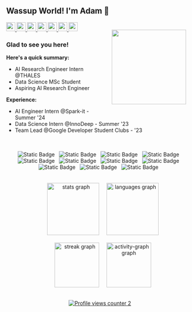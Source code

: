 ## Wassup World! I'm Adam 👋   

<div align="right">
  <img src="https://i.giphy.com/hkcLYq8U0UHemJEkZ0.webp" align="right" width="200" style="margin:20px 20px;"/>
  <img length="20" align="right"/>
</div>

<!--
<div>
<img src="https://media0.giphy.com/media/v1.Y2lkPTc5MGI3NjExZGdpcWwzcmk3Z3RweDN1YXRsd3EwNGZtZmF5ajBvd3poaGhiYnhuaSZlcD12MV9pbnRlcm5hbF9naWZfYnlfaWQmY3Q9Zw/U4jfYmwUUd3pGStk5E/giphy.gif" align="right" width="210" />
</div>
-->

<a href="https://linkedin.com/in/adambenkhalifa" target="_blank">
<img src="https://img.shields.io/badge/linkedin-pass?style=for-the-badge&logoColor=%23ffffff&label=in&labelColor=%230077B5&color=%23000000" height="24">
</a>
<a href="https://www.kaggle.com/ademsalehbenkhalifa" target="_blank">
<img src="https://img.shields.io/badge/kaggle-pass?style=for-the-badge&logo=kaggle&logoColor=%23ffffff&labelColor=%2320BEFF&color=%23000000" height="24">
</a>
<a href="https://zindi.africa/users/Thunderhead_exe" target="_blank">
<img src="https://img.shields.io/badge/zindi-pass?style=for-the-badge&logoColor=%23ffffff&label=z&labelColor=%231F0F4E&color=%23000000" height="24">
</a>
<a href="https://huggingface.co/Adam-Ben-Khalifa" target="_blank">
<img src="https://img.shields.io/badge/huggingface-pass?style=for-the-badge&logo=huggingface&logoColor=%23ffffff&labelColor=%23efc207&color=%23000000" height="24">
</a>

<a href="https://leetcode.com/u/ademsalahbk/" target="_blank">
<img src="https://img.shields.io/badge/leetcode-pass?style=for-the-badge&logo=leetcode&logoColor=%23ffffff&labelColor=%23FFA116&color=%23000000" height="24">
</a>
<a href="https://x.com/Thunderhead_exe" target="_blank">
<img src="https://img.shields.io/badge/x%20%2F%20twitter-pass?style=for-the-badge&logo=x&logoColor=%23ffffff&labelColor=%23222222&color=%23000000" height="24">
</a>
<a href="https://medium.com/@AdamBenKhalifa" target="_blank">
<img src="https://img.shields.io/badge/medium-pass?style=for-the-badge&logo=medium&logoColor=%23ffffff&labelColor=%23222222&color=%23000000" height="24">
</a>

### Glad to see you here!  
**Here's a quick summary:**
- AI Research Engineer Intern @THALES
- Data Science MSc Student
- Aspiring AI Research Engineer
  

**Experience:**
- AI Engineer Intern @Spark-it - Summer '24
- Data Science Intern @InnoDeep - Summer '23
- Team Lead @Google Developer Student Clubs - '23
  

<br/>  

<br clear="both">

<div align="center">
  <img alt="Static Badge" src="https://img.shields.io/badge/python-pass?style=for-the-badge&logo=python&logoColor=%23ffffff&logoSize=auto&labelColor=%23000000&color=%233776AB">
  <img width="4" />
  <img alt="Static Badge" src="https://img.shields.io/badge/docker-pass?style=for-the-badge&logo=docker&logoColor=%23ffffff&labelColor=%23000000&color=%232496ED">
  <img width="4" />
  <img alt="Static Badge" src="https://img.shields.io/badge/mlflow-pass?style=for-the-badge&logo=mlflow&logoColor=%23ffffff&labelColor=%23000000&color=%230194E2">
  <img width="4" />
  <img alt="Static Badge" src="https://img.shields.io/badge/neo4j-pass?style=for-the-badge&logo=neo4j&logoColor=%23ffffff&labelColor=%23000000&color=%234581C3">
  <img width="4" />
  <img alt="Static Badge" src="https://img.shields.io/badge/pandas-pass?style=for-the-badge&logo=pandas&logoColor=%23ffffff&labelColor=%23000000&color=%23150458">
  <img width="4" />
  <img alt="Static Badge" src="https://img.shields.io/badge/ollama-pass?style=for-the-badge&logo=ollama&logoColor=%23ffffff&labelColor=%23000000&color=%23000000">
  <img width="4" />
  <img alt="Static Badge" src="https://img.shields.io/badge/minio-pass?style=for-the-badge&logo=minio&logoSize=auto&labelColor=%23000000&color=%23C72E49">
  <img width="4" />
  <img alt="Static Badge" src="https://img.shields.io/badge/pytorch-pass?style=for-the-badge&logo=pytorch&logoColor=%23ffffff&labelColor=%23000000&color=%23EE4C2C">
  <img width="4" />
  <img alt="Static Badge" src="https://img.shields.io/badge/git-pass?style=for-the-badge&logo=git&logoColor=%23ffffff&labelColor=%23000000&color=%23F05032">
  <img width="4" />
  <img alt="Static Badge" src="https://img.shields.io/badge/linux-pass?style=for-the-badge&logo=linux&logoColor=%23ffffff&labelColor=%23000000&color=%23FCC624">
  <img width="4" />
  <img alt="Static Badge" src="https://img.shields.io/badge/hugging%20face-pass?style=for-the-badge&logo=huggingface&logoColor=%23ffffff&labelColor=%23000000&color=%23FFD21E">
  <img width="4" />
</div>

<br clear="both">
<br clear="both">

<div align="center">
  <img width="12" />
  <img src="https://github-readme-stats.vercel.app/api?username=Thunderhead-exe&hide_title=true&hide_rank=true&show_icons=true&include_all_commits=true&count_private=true&disable_animations=false&theme=tokyonight&locale=en&hide_border=true&order=1" height="140" alt="stats graph" />
  <img width="12" />
  <img src="https://github-readme-stats.vercel.app/api/top-langs?username=Thunderhead-exe&locale=en&hide_title=false&layout=compact&card_width=320&langs_count=6&theme=tokyonight&hide_border=true&order=2" height="140" alt="languages graph" />
</div>
<br clear="both">
<div align="center">
  <img width="12" />
  <img src="https://streak-stats.demolab.com?user=Thunderhead-exe&locale=en&mode=daily&theme=tokyonight&hide_border=true&border_radius=6&order=3" height="120" alt="streak graph" />
  <img width="12" />
  <img src="https://github-readme-activity-graph.vercel.app/graph?username=Thunderhead-exe&radius=12&theme=tokyo-night&area=true&order=5&hide_border=true&hide_title=true" height="120" alt="activity-graph graph" />
</div>

<br clear="both">

<div align="center">
  
  [![Profile views counter 2](https://u8views.com/api/v1/github/profiles/111364619/views/day-week-month-total-count.svg)](https://u8views.com/github/Thunderhead-exe)
</div>
